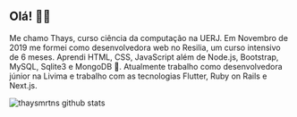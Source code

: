 ## Olá! 👋🌺
Me chamo Thays, curso ciência da computação na UERJ.   Em Novembro de 2019 me formei como desenvolvedora web no Resilia, um curso intensivo de 6 meses. Aprendi HTML, CSS, JavaScript além de Node.js, Bootstrap, MySQL, Sqlite3 e MongoDB 🐣. Atualmente trabalho como desenvolvedora júnior na Livima e trabalho com as tecnologias Flutter, Ruby on Rails e Next.js. 

![thaysmrtns github stats](https://github-readme-stats.vercel.app/api?username=thaysmrtns&show_icons=true&hide_border=true)
